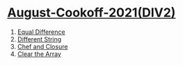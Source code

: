 # [August-Cookoff-2021(DIV2)](https://www.codechef.com/COOK132B/)

1. [Equal Difference](https://www.codechef.com/COOK132B/problems/EQDIFFER)
2. [Different String](https://www.codechef.com/COOK132B/problems/DIFSTR)
3. [Chef and Closure](https://www.codechef.com/COOK132B/problems/CLOSCHEF)
4. [Clear the Array](https://www.codechef.com/COOK132B/problems/CLEARARR)
